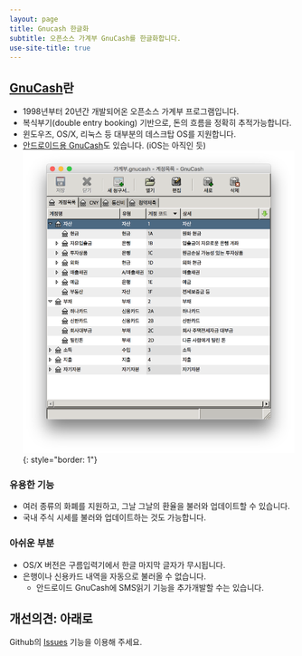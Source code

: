 ```yaml
---
layout: page
title: Gnucash 한글화
subtitle: 오픈소스 가계부 GnuCash를 한글화합니다.
use-site-title: true
---
```


<div class="main-explain-area jumbotron">

## [GnuCash](https://gnucash.org/)란
- 1998년부터 20년간 개발되어온 오픈소스 가계부 프로그램입니다.
- 복식부기(double entry booking) 기반으로, 돈의 흐름을 정확히 추적가능합니다.
- 윈도우즈, OS/X, 리눅스 등 대부분의 데스크탑 OS를 지원합니다.
- [안드로이드용 GnuCash](https://play.google.com/store/apps/details?id=org.gnucash.android)도 있습니다. (iOS는 아직인 듯)
![](/img/screenshot/initial.png){: style="border: 1"}

### 유용한 기능
- 여러 종류의 화폐를 지원하고, 그날 그날의 환율을 불러와 업데이트할 수 있습니다.
- 국내 주식 시세를 불러와 업데이트하는 것도 가능합니다.

### 아쉬운 부분
- OS/X 버전은 구름입력기에서 한글 마지막 글자가 무시됩니다.
- 은행이나 신용카드 내역을 자동으로 불러올 수 없습니다.
  - 안드로이드 GnuCash에 SMS읽기 기능을 추가개발할 수는 있습니다.

## 개선의견: 아래로
Github의 [Issues](https://github.com/GnucashKr/gnucashkr.github.io/issues) 기능을 이용해 주세요.
</div>